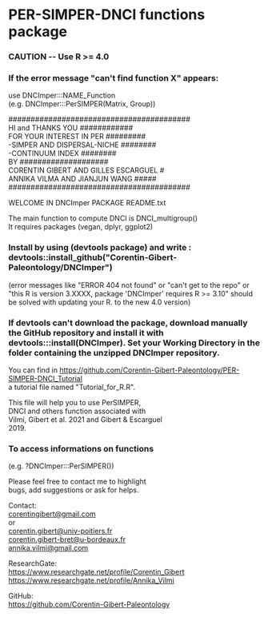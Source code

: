 # PER-SIMPER-DNCI functions package

### CAUTION -- Use R >= 4.0 <br/>
### If the error message "can't find function X" appears:<br/>
use DNCImper:::NAME_Function<br/> 
(e.g. DNCImper:::PerSIMPER(Matrix, Group))<br/> 

#########################################<br/>
HI and THANKS YOU ############<br/>
FOR YOUR INTEREST IN PER #########<br/>
-SIMPER AND DISPERSAL-NICHE ########<br/>
-CONTINUUM INDEX       ########<br/>
BY ####################<br/>
CORENTIN GIBERT AND GILLES ESCARGUEL #<br/>
ANNIKA VILMA AND JIANJUN WANG #####<br/>
#########################################<br/>

WELCOME IN DNCImper PACKAGE README.txt<br/>

The main function to compute DNCI is DNCI_multigroup()<br/>
It requires packages (vegan, dplyr, ggplot2)<br/>

### Install by using (devtools package) and write : devtools::install_github("Corentin-Gibert-Paleontology/DNCImper")<br/>
(error messages like "ERROR 404 not found" or "can't get to the repo" or "this R is version 3.XXXX, package 'DNCImper' requires R >= 3.10" should be solved with updating your R. to the new 4.0 version)<br/>

### If devtools can't download the package, download manually the GitHub repository and install it with devtools:::install(DNCImper). Set your Working Directory in the folder containing the unzipped DNCImper repository.<br/>

You can find in https://github.com/Corentin-Gibert-Paleontology/PER-SIMPER-DNCI_Tutorial<br/>
a tutorial file named "Tutorial_for_R.R".<br/>

This file will help you to use PerSIMPER,<br/> 
DNCI and others function associated with<br/>
Vilmi, Gibert et al. 2021 and Gibert & Escarguel<br/> 
2019. 

### To access informations on functions<br/> 
(e.g. ?DNCImper:::PerSIMPER())<br/>


Please feel free to contact me to highlight<br/>
bugs, add suggestions or ask for helps.<br/>

Contact:<br/> 
corentingibert@gmail.com<br/> 
or<br/>
corentin.gibert@univ-poitiers.fr<br/> 
corentin.gibert-bret@u-bordeaux.fr<br/>
annika.vilmi@gmail.com<br/>

ResearchGate:<br/>
https://www.researchgate.net/profile/Corentin_Gibert
https://www.researchgate.net/profile/Annika_Vilmi

GitHub:<br/> 
https://github.com/Corentin-Gibert-Paleontology


